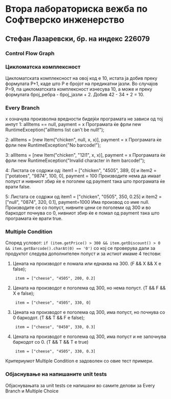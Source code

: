 # Втора лабораториска вежба по Софтверско инженерство

## Стефан Лазаревски, бр. на индекс 226079

###  Control Flow Graph


### Цикломатска комплексност

Цикломатската комплексност на овој код е 10, истата ја добив преку формулата P+1, каде што P е бројот на предикатни јазли. Во случајoв P=9, па цикломатската комплексност изнесува 10, а може и преку формулата број_ребра - број_јазли + 2. Добив 42 - 34 + 2 = 10.

### Every Branch
x означува произволна вредности бидејќи програмата не зависи од тој инпут 
1: allItems == null, payment = x 
Програмата ќе фрли new RuntimeException("allItems list can't be null!");

2: allItems = [new Item("chicken", null, x, x)], payment = x
Програмата ќе фрли new RuntimeException("No barcode!");

3: allItems = [new Item("chicken", "12l1", x, x)], payment = x
Програмата ќе фрли new RuntimeException("Invalid character in item barcode!");

4: Листата се содржи од: item1 =  ["chicken", "4505", 389, 0] и item2 =  ["potatoes", "9874", 100, 0], payment = 100
Производите нема да имаат попуст и нивниот збир ќе е поголем од payment така што програмата ќе врати false.

5: Листата се содржи од item1 =  ["chicken", "0505", 350, 0.25] и item2 =  ["null", "0874", 320, 0.1], payment=1000
Има производ со име null. Производите се со попуст, нивните цени се поголеми од 300 и во баркодот почнува со 0, нивниот збир ќе е пoмал од payment така што програмата ќе врати true.


### Multiple Condition
Според условот:
`if (item.getPrice() > 300 && item.getDiscount() > 0 && item.getBarcode().charAt(0) == '0')`
со кој се проверува дали за продуктот следува дополнителен попуст и за истиот имаме 4 тестови:

1. Цената на производот е помала или еднаква на 300. (F && X && X e false);

        item = ["cheese", "4505", 200, 0.2]

2. Цената на производот е поголема од 300, но нема попуст. (T && F && X е false);

        item = ["cheese", "4505", 330, 0]

3. Цената на производот е поголема од 300, има попуст, но почнува со 0 баркодот. (T && T && F e false);

        item = ["cheese", "0450", 330, 0.3]

4. Цената на производот е поголема од 300, има попуст и не започнува баркодот со 0. (T && T && T e true)

        item = ["cheese", "4505", 330, 0.3]

Критериумот Multiple Condition е задоволен со овие тест примери.


### Објаснување на напишаните unit tests
Објаснувањата за unit tests се напишани во самите делови за Every Branch и Multiple Choice